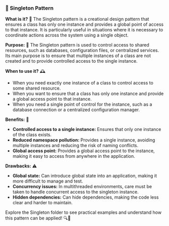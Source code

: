 ### 🔄 Singleton Pattern

**What is it?** 🎨
The Singleton pattern is a creational design pattern that ensures a class has only one instance and provides a global point of access to that instance. It is particularly useful in situations where it is necessary to coordinate actions across the system using a single object.

**Purpose:** 🎯
The Singleton pattern is used to control access to shared resources, such as databases, configuration files, or centralized services. Its main purpose is to ensure that multiple instances of a class are not created and to provide controlled access to the single instance.

**When to use it?** 🕰️
- When you need exactly one instance of a class to control access to some shared resource.
- When you want to ensure that a class has only one instance and provide a global access point to that instance.
- When you need a single point of control for the instance, such as a database connection or a centralized configuration manager.

**Benefits:** 🌟
- **Controlled access to a single instance:** Ensures that only one instance of the class exists.
- **Reduced namespace pollution:** Provides a single instance, avoiding multiple instances and reducing the risk of naming conflicts.
- **Global access point:** Provides a global access point to the instance, making it easy to access from anywhere in the application.

**Drawbacks:** ⚠️
- **Global state:** Can introduce global state into an application, making it more difficult to manage and test.
- **Concurrency issues:** In multithreaded environments, care must be taken to handle concurrent access to the singleton instance.
- **Hidden dependencies:** Can hide dependencies, making the code less clear and harder to maintain.

Explore the Singleton folder to see practical examples and understand how this pattern can be applied! 🔍📂
